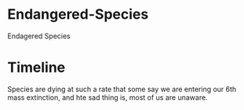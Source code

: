 # Endangered-Species
Endagered Species
<!DOCTYPE html>
<html>
<head>
<title>Evolution of Extinction</title>
</head>

<body>

<h1>Timeline</h1>
<p>Species are dying at such a rate that some say we are entering our 6th mass extinction, and hte sad thing is, most of us are unaware.</p>


</body>
</html>

